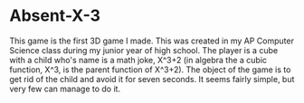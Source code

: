 # Absent-X-3
This game is the first 3D game I made. This was created in my AP Computer Science class during my junior year of high school. The player is a cube with a child who's name is a math joke, X^3+2 (in algebra the a cubic function, X^3, is the parent function of X^3+2). The object of the game is to get rid of the child and avoid it for seven seconds.  It seems fairly simple, but very few can manage to do it.
